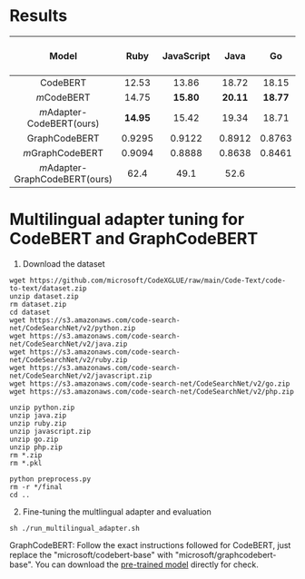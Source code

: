# Results

| Model    |     Ruby | JavaScript | Java | Go | PHP | Python | Overall (BLEU-4) |
| :-: |  :-: |  :-: |  :-: |  :-: |  :-: |  :-: |  :-: |
| CodeBERT   |      12.53   |     13.86 |  18.72 |  18.15 |  25.48 | 18.25 | 17.83|
| *m*CodeBERT|      14.75   |     **15.80** |  **20.11** |  **18.77** |  **26.23** | 18.71 | **19.06**|
| *m*Adapter-CodeBERT(ours)     |      **14.95**   |     15.42 |  19.34 | 18.71  |  25.61 | **19.76** | 18.97|
| GraphCodeBERT   |      0.9295   |     0.9122 |  0.8912 |  0.8763 |  0.8599 | 0.8494 | 0|
| *m*GraphCodeBERT|      0.9094   |     0.8888 |  0.8638 |  0.8461 |  0.8267 | 0.8142 | 0|
| *m*Adapter-GraphCodeBERT(ours)     |      62.4   |     49.1 |  52.6 |   |  44.6 | 50.5 | 0|
 


# Multilingual adapter tuning for CodeBERT and GraphCodeBERT
1. Download the dataset

```
wget https://github.com/microsoft/CodeXGLUE/raw/main/Code-Text/code-to-text/dataset.zip
unzip dataset.zip
rm dataset.zip
cd dataset
wget https://s3.amazonaws.com/code-search-net/CodeSearchNet/v2/python.zip
wget https://s3.amazonaws.com/code-search-net/CodeSearchNet/v2/java.zip
wget https://s3.amazonaws.com/code-search-net/CodeSearchNet/v2/ruby.zip
wget https://s3.amazonaws.com/code-search-net/CodeSearchNet/v2/javascript.zip
wget https://s3.amazonaws.com/code-search-net/CodeSearchNet/v2/go.zip
wget https://s3.amazonaws.com/code-search-net/CodeSearchNet/v2/php.zip

unzip python.zip
unzip java.zip
unzip ruby.zip
unzip javascript.zip
unzip go.zip
unzip php.zip
rm *.zip
rm *.pkl

python preprocess.py
rm -r */final
cd ..
```


2. Fine-tuning the multlingual adapter and evaluation 

  
```
sh ./run_multilingual_adapter.sh
```

 GraphCodeBERT: Follow the exact instructions followed for CodeBERT, just replace the "microsoft/codebert-base" with "microsoft/graphcodebert-base". 
 You can download the [pre-trained model](https://drive.google.com/file/d/1jKwfWiCO6izkcOtHabmUWRsI_YGSo_C2/view?usp=sharing) directly for check.
 
